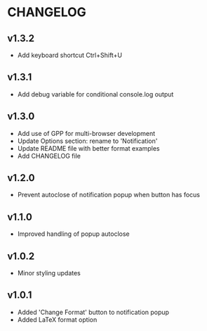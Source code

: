 # CHANGELOG

## v1.3.2
* Add keyboard shortcut Ctrl+Shift+U

## v1.3.1
* Add debug variable for conditional console.log output

## v1.3.0
* Add use of GPP for multi-browser development
* Update Options section: rename to 'Notification'
* Update README file with better format examples
* Add CHANGELOG file

## v1.2.0
* Prevent autoclose of notification popup when button has focus

## v1.1.0
* Improved handling of popup autoclose

## v1.0.2
* Minor styling updates

## v1.0.1
* Added 'Change Format' button to notification popup
* Added LaTeX format option
